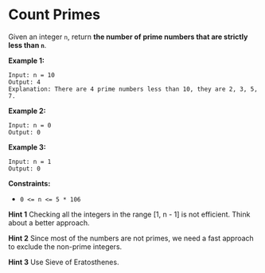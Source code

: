 # Count Primes

Given an integer `n`, return __the number of prime numbers that are strictly less than `n`__.

**Example 1:**
```
Input: n = 10
Output: 4
Explanation: There are 4 prime numbers less than 10, they are 2, 3, 5, 7.
```

**Example 2:**
```
Input: n = 0
Output: 0
```

**Example 3:**
```
Input: n = 1
Output: 0
```

**Constraints:**
* `0 <= n <= 5 * 106`


__Hint 1__ Checking all the integers in the range [1, n - 1] is not efficient. Think about a better approach.

__Hint 2__ Since most of the numbers are not primes, we need a fast approach to exclude the non-prime integers.

__Hint 3__ Use Sieve of Eratosthenes.